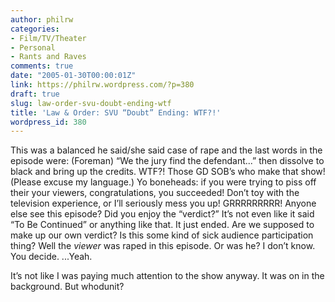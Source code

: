 ```yaml
---
author: philrw
categories:
- Film/TV/Theater
- Personal
- Rants and Raves
comments: true
date: "2005-01-30T00:00:01Z"
link: https://philrw.wordpress.com/?p=380
draft: true
slug: law-order-svu-doubt-ending-wtf
title: 'Law & Order: SVU “Doubt” Ending: WTF?!'
wordpress_id: 380
---
```


This was a balanced he said/she said case of rape and the last words in the episode were: (Foreman) “We the jury find the defendant...” then dissolve to black and bring up the credits. WTF?! Those GD SOB’s who make that show! (Please excuse my language.) Yo boneheads: if you were trying to piss off their your viewers, congratulations, you succeeded! Don’t toy with the television experience, or I’ll seriously mess you up! GRRRRRRRRR! Anyone else see this episode? Did you enjoy the “verdict?” It’s not even like it said “To Be Continued” or anything like that. It just ended. Are we supposed to make up our own verdict? Is this some kind of sick audience participation thing? Well the _viewer_ was raped in this episode. Or was he? I don’t know. You decide. ...Yeah.

<!--more-->

It’s not like I was paying much attention to the show anyway. It was on in the background. But whodunit?
